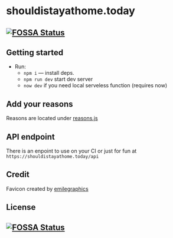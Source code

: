 # shouldistayathome.today

## [![FOSSA Status](https://app.fossa.com/api/projects/git%2Bgithub.com%2Fbfraiman%2Fshouldistayathome.svg?type=shield)](https://app.fossa.com/projects/git%2Bgithub.com%2Fbfraiman%2Fshouldistayathome?ref=badge_shield)

## Getting started

* Run:
    * `npm i` — install deps.
    * `npm run dev` start dev server
    * `now dev` if you need local serveless function (requires now)

## Add your reasons

Reasons are located under [reasons.js](https://github.com/bfraiman/stayathome/tree/master/src/js/reasons.js)

## API endpoint
There is an enpoint to use on your CI or just for fun at `https://shouldistayathome.today/api`

## Credit

Favicon created by [emilegraphics](https://thenounproject.com/search/?q=dot&i=1359410)


## License
## [![FOSSA Status](https://app.fossa.com/api/projects/git%2Bgithub.com%2Fbfraiman%2Fshouldistayathome.svg?type=small)](https://app.fossa.com/projects/git%2Bgithub.com%2Fbfraiman%2Fshouldistayathome?ref=badge_small)